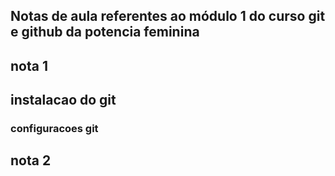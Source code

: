 ## Notas de aula referentes ao módulo 1 do curso git e github da potencia feminina

## nota 1

## instalacao do git

### configuracoes git

## nota 2
